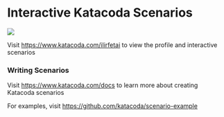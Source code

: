 # Interactive Katacoda Scenarios

[![](http://shields.katacoda.com/katacoda/ilirfetai/count.svg)](https://www.katacoda.com/ilirfetai "Get your profile on Katacoda.com")

Visit https://www.katacoda.com/ilirfetai to view the profile and interactive scenarios

### Writing Scenarios
Visit https://www.katacoda.com/docs to learn more about creating Katacoda scenarios

For examples, visit https://github.com/katacoda/scenario-example
